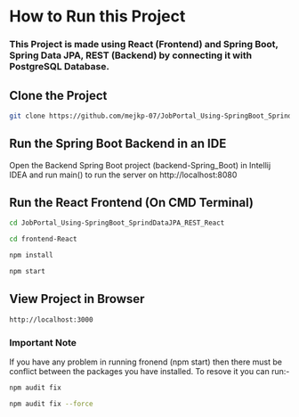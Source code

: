 
# How to Run this Project

### This Project is made using React (Frontend) and Spring Boot, Spring Data JPA, REST (Backend) by connecting it with PostgreSQL Database.


## Clone the Project
```bash
git clone https://github.com/mejkp-07/JobPortal_Using-SpringBoot_SprindDataJPA_REST_React.git 
```

 ## Run the Spring Boot Backend in an IDE
 Open the Backend Spring Boot project (backend-Spring_Boot) in Intellij IDEA and run main() to run the server on http://localhost:8080

 ## Run the React Frontend (On CMD Terminal)
 ```bash
cd JobPortal_Using-SpringBoot_SprindDataJPA_REST_React
```

```bash
cd frontend-React
```
```bash
npm install
```

```bash
npm start
```
 ## View Project in Browser
```bash
http://localhost:3000
```
### Important Note

If you have any problem in running fronend (npm start) then there must be conflict between the packages you have installed. To resove it you can run:-
```bash
npm audit fix
```
```bash
npm audit fix --force
```

